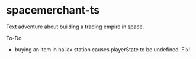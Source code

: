 # spacemerchant-ts
Text adventure about building a trading empire in space.

To-Do
- buying an item in haliax station causes playerState to be undefined. Fix!
